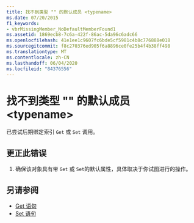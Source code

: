 ```yaml
---
title: 找不到类型 "" 的默认成员 <typename>
ms.date: 07/20/2015
f1_keywords:
- vbrMissingMember_NoDefaultMemberFound1
ms.assetid: 1869ecb8-7c6a-422f-86ac-5da96c6adc66
ms.openlocfilehash: 41e1ee1c9607fc6bde5cf5981c4b8c776888e018
ms.sourcegitcommit: f8c270376ed905f6a8896ce0fe25b4f4b38ff498
ms.translationtype: MT
ms.contentlocale: zh-CN
ms.lasthandoff: 06/04/2020
ms.locfileid: "84376556"
---
```

# <a name="no-default-member-found-for-type-typename"></a>找不到类型 "" 的默认成员 \<typename>
已尝试后期绑定索引 `Get` 或 `Set` 调用。  
  
## <a name="to-correct-this-error"></a>更正此错误  
  
1. 确保该对象具有带 `Get` 或 `Set`的默认属性，具体取决于你试图进行的操作。  
  
## <a name="see-also"></a>另请参阅

- [Get 语句](../language-reference/statements/get-statement.md)
- [Set 语句](../language-reference/statements/set-statement.md)
